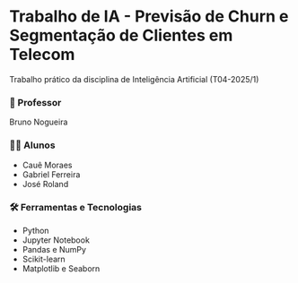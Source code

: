 # Trabalho de IA - Previsão de Churn e Segmentação de Clientes em Telecom
Trabalho prático da disciplina de Inteligência Artificial (T04-2025/1)

### 🧠 Professor
Bruno Nogueira

### 👨‍💻 Alunos
- Cauê Moraes
- Gabriel Ferreira
- José Roland

### 🛠️ Ferramentas e Tecnologias
- Python
- Jupyter Notebook
- Pandas e NumPy
- Scikit-learn
- Matplotlib e Seaborn